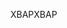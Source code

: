 <span data-ttu-id="1baeb-101">XBAP</span><span class="sxs-lookup"><span data-stu-id="1baeb-101">XBAP</span></span>